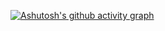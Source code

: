 <!-- ![my snake](https://raw.githubusercontent.com/DIY0R/DIY0R/output/github-contribution-grid-snake.svg)  -->

[![Ashutosh's github activity graph](https://activity-graph.herokuapp.com/graph?username=DIY0R&theme=github-dark&color=47A6FF&line=39D353&point=F82900&hide_border=true&area=true)](https://github.com/ashutosh00710/github-readme-activity-graph)


